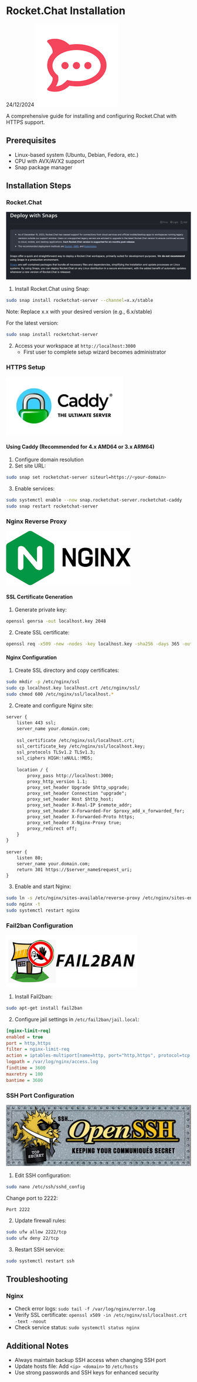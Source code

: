 # Rocket.Chat Installation
24/12/2024
<img src="/img/rocket.jpg" alt="rocket-chat" />

A comprehensive guide for installing and configuring Rocket.Chat with HTTPS support.

## Prerequisites

- Linux-based system (Ubuntu, Debian, Fedora, etc.)
- CPU with AVX/AVX2 support
- Snap package manager

## Installation Steps

### Rocket.Chat

<img src="/img/snaps.jpg" alt="snap-install" />

1. Install Rocket.Chat using Snap:
```bash
sudo snap install rocketchat-server --channel=x.x/stable
```
Note: Replace x.x with your desired version (e.g., 6.x/stable)

For the latest version:
```bash
sudo snap install rocketchat-server
```

2. Access your workspace at `http://localhost:3000`
   - First user to complete setup wizard becomes administrator

### HTTPS Setup

<img src="/img/caddy.jpg" alt="caddy-ssl" />

#### Using Caddy (Recommended for 4.x AMD64 or 3.x ARM64)

1. Configure domain resolution
2. Set site URL:
```bash
sudo snap set rocketchat-server siteurl=https://<your-domain>
```
3. Enable services:
```bash
sudo systemctl enable --now snap.rocketchat-server.rocketchat-caddy
sudo snap restart rocketchat-server
```

### Nginx Reverse Proxy

<img src="/img/nginx.jpg" alt="nginx" />

#### SSL Certificate Generation
1. Generate private key:
```bash
openssl genrsa -out localhost.key 2048
```

2. Create SSL certificate:
```bash
openssl req -x509 -new -nodes -key localhost.key -sha256 -days 365 -out localhost.crt
```

#### Nginx Configuration

1. Create SSL directory and copy certificates:
```bash
sudo mkdir -p /etc/nginx/ssl
sudo cp localhost.key localhost.crt /etc/nginx/ssl/
sudo chmod 600 /etc/nginx/ssl/localhost.*
```

2. Create and configure Nginx site:
```nginx
server {
    listen 443 ssl;
    server_name your.domain.com;

    ssl_certificate /etc/nginx/ssl/localhost.crt;
    ssl_certificate_key /etc/nginx/ssl/localhost.key;
    ssl_protocols TLSv1.2 TLSv1.3;
    ssl_ciphers HIGH:!aNULL:!MD5;

    location / {
        proxy_pass http://localhost:3000;
        proxy_http_version 1.1;
        proxy_set_header Upgrade $http_upgrade;
        proxy_set_header Connection "upgrade";
        proxy_set_header Host $http_host;
        proxy_set_header X-Real-IP $remote_addr;
        proxy_set_header X-Forwarded-For $proxy_add_x_forwarded_for;
        proxy_set_header X-Forwarded-Proto https;
        proxy_set_header X-Nginx-Proxy true;
        proxy_redirect off;
    }
}

server {
    listen 80;
    server_name your.domain.com;
    return 301 https://$server_name$request_uri;
}
```

3. Enable and start Nginx:
```bash
sudo ln -s /etc/nginx/sites-available/reverse-proxy /etc/nginx/sites-enabled/
sudo nginx -t
sudo systemctl restart nginx
```

### Fail2ban Configuration

<img src="/img/fail2ban.jpg" alt="fail2ban" />

1. Install Fail2ban:
```bash
sudo apt-get install fail2ban
```

2. Configure jail settings in `/etc/fail2ban/jail.local`:
```ini
[nginx-limit-req]
enabled = true
port = http,https
filter = nginx-limit-req
action = iptables-multiport[name=http, port="http,https", protocol=tcp, http-status=429]
logpath = /var/log/nginx/access.log
findtime = 3600
maxretry = 100
bantime = 3600
```

### SSH Port Configuration

<img src="/img/openssh.jpg" alt="ssh" />

1. Edit SSH configuration:
```bash
sudo nano /etc/ssh/sshd_config
```
Change port to 2222:
```plaintext
Port 2222
```

2. Update firewall rules:
```bash
sudo ufw allow 2222/tcp
sudo ufw deny 22/tcp
```

3. Restart SSH service:
```bash
sudo systemctl restart ssh
```

## Troubleshooting

### Nginx
- Check error logs: `sudo tail -f /var/log/nginx/error.log`
- Verify SSL certificate: `openssl x509 -in /etc/nginx/ssl/localhost.crt -text -noout`
- Check service status: `sudo systemctl status nginx`

## Additional Notes
- Always maintain backup SSH access when changing SSH port
- Update hosts file: Add `<ip> <domain>` to `/etc/hosts`
- Use strong passwords and SSH keys for enhanced security
